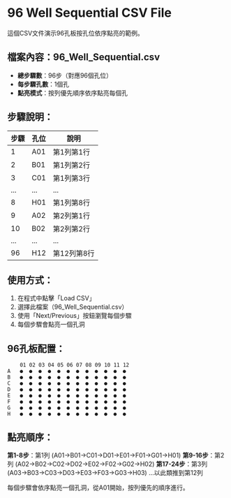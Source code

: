 # 96 Well Sequential CSV File

這個CSV文件演示96孔板按孔位依序點亮的範例。

## 檔案內容：96_Well_Sequential.csv

- **總步驟數**：96步（對應96個孔位）
- **每步驟孔數**：1個孔
- **點亮模式**：按列優先順序依序點亮每個孔

## 步驟說明：

| 步驟 | 孔位 | 說明 |
|------|------|------|
| 1 | A01 | 第1列第1行 |
| 2 | B01 | 第1列第2行 |
| 3 | C01 | 第1列第3行 |
| ... | ... | ... |
| 8 | H01 | 第1列第8行 |
| 9 | A02 | 第2列第1行 |
| 10 | B02 | 第2列第2行 |
| ... | ... | ... |
| 96 | H12 | 第12列第8行 |

## 使用方式：

1. 在程式中點擊「Load CSV」
2. 選擇此檔案（96_Well_Sequential.csv）
3. 使用「Next/Previous」按鈕瀏覽每個步驟
4. 每個步驟會點亮一個孔洞

## 96孔板配置：

```
    01 02 03 04 05 06 07 08 09 10 11 12
A   ●  ●  ●  ●  ●  ●  ●  ●  ●  ●  ●  ●
B   ●  ●  ●  ●  ●  ●  ●  ●  ●  ●  ●  ●
C   ●  ●  ●  ●  ●  ●  ●  ●  ●  ●  ●  ●
D   ●  ●  ●  ●  ●  ●  ●  ●  ●  ●  ●  ●
E   ●  ●  ●  ●  ●  ●  ●  ●  ●  ●  ●  ●
F   ●  ●  ●  ●  ●  ●  ●  ●  ●  ●  ●  ●
G   ●  ●  ●  ●  ●  ●  ●  ●  ●  ●  ●  ●
H   ●  ●  ●  ●  ●  ●  ●  ●  ●  ●  ●  ●
```

## 點亮順序：

**第1-8步**：第1列 (A01→B01→C01→D01→E01→F01→G01→H01)
**第9-16步**：第2列 (A02→B02→C02→D02→E02→F02→G02→H02)
**第17-24步**：第3列 (A03→B03→C03→D03→E03→F03→G03→H03)
...以此類推到第12列

每個步驟會依序點亮一個孔洞，從A01開始，按列優先的順序進行。

